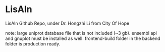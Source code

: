 # LisAln
LisAln Github Repo, under Dr. Hongzhi Li from City Of Hope

note: large uniprot database file that is not included (~3 gb). ensembl api and gnuplot must be installed as well. frontend-build folder in the backend folder is production ready.
